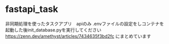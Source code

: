 # fastapi_task
非同期処理を使ったタスクアプリ　apiのみ
.envファイルの設定をしコンテナを起動した後init_database.pyを実行してください
https://zenn.dev/amethyst/articles/7434635f3bd2fc にまとめています
